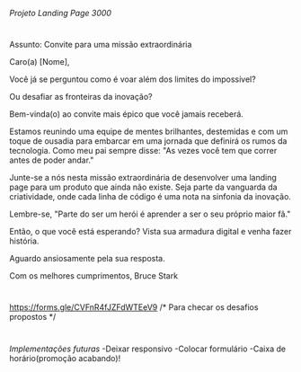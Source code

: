 *Projeto Landing Page 3000*
#
Assunto: Convite para uma missão extraordinária

Caro(a) [Nome],

Você já se perguntou como é voar além dos limites do impossível?

Ou desafiar as fronteiras da inovação?

Bem-vinda(o) ao convite mais épico que você jamais receberá.

Estamos reunindo uma equipe de mentes brilhantes, destemidas e com um toque de ousadia para embarcar em uma jornada que definirá os rumos da tecnologia. Como meu pai sempre disse: "As vezes você tem que correr antes de poder andar."

Junte-se a nós nesta missão extraordinária de desenvolver uma landing page para um produto que ainda não existe. Seja parte da vanguarda da criatividade, onde cada linha de código é uma nota na sinfonia da inovação.

Lembre-se, "Parte do ser um herói é aprender a ser o seu próprio maior fã."

Então, o que você está esperando? Vista sua armadura digital e venha fazer história.

Aguardo ansiosamente pela sua resposta.

Com os melhores cumprimentos,
Bruce Stark

#
https://forms.gle/CVFnR4fJZFdWTEeV9 /* Para checar os desafios propostos */
#
*Implementações futuras*
-Deixar responsivo
-Colocar formulário
-Caixa de horário(promoção acabando)!
